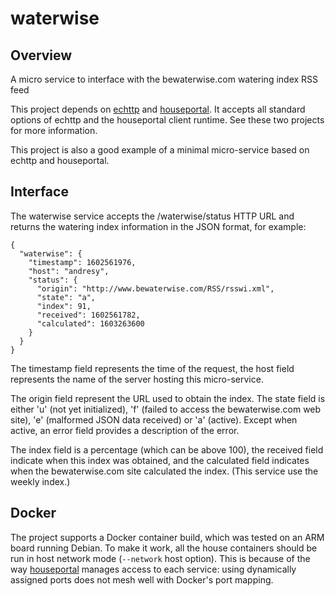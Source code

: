 # waterwise

## Overview

A micro service to interface with the bewaterwise.com watering index RSS feed

This project depends on [echttp](https://github.com/pascal-fb-martin/echttp) and [houseportal](https://github.com/pascal-fb-martin/houseportal). It accepts all standard options of echttp and the houseportal client runtime. See these two projects for more information.

This project is also a good example of a minimal micro-service based on echttp and houseportal.

## Interface

The waterwise service accepts the /waterwise/status HTTP URL and returns the watering index information in the JSON format, for example:
```
{
  "waterwise": {
    "timestamp": 1602561976,
    "host": "andresy",
    "status": {
      "origin": "http://www.bewaterwise.com/RSS/rsswi.xml",
      "state": "a",
      "index": 91,
      "received": 1602561782,
      "calculated": 1603263600
    }
  }
}
```
The timestamp field represents the time of the request, the host field represents the name of the server hosting this micro-service.

The origin field represent the URL used to obtain the index. The state field is either 'u' (not yet initialized), 'f' (failed to access the bewaterwise.com web site), 'e' (malformed JSON data received) or 'a' (active). Except when active, an error field provides a description of the error.

The index field is a percentage (which can be above 100), the received field indicate when this index was obtained, and the calculated field indicates when the bewaterwise.com site calculated the index. (This service use the weekly index.)

## Docker

The project supports a Docker container build, which was tested on an ARM board running Debian. To make it work, all the house containers should be run in host network mode (`--network` host option). This is because of the way [houseportal](https://github.com/pascal-fb-martin/houseportal) manages access to each service: using dynamically assigned ports does not mesh well with Docker's port mapping.

